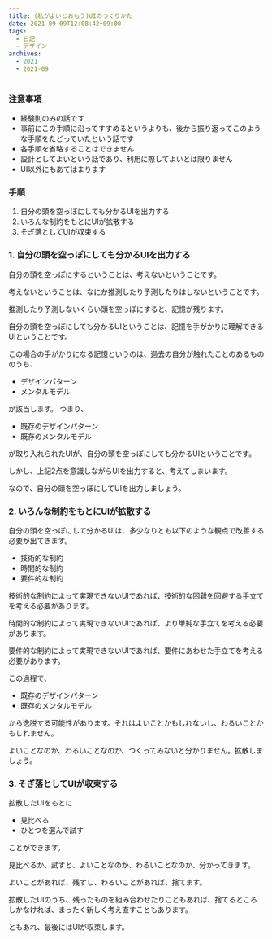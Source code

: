 ```yaml
---
title: (私がよいとおもう)UIのつくりかた
date: 2021-09-09T12:08:42+09:00
tags:
  - 日記
  - デザイン
archives:
  - 2021
  - 2021-09
---
```


### 注意事項

- 経験則のみの話です
- 事前にこの手順に沿ってすすめるというよりも、後から振り返ってこのような手順をたどっていたという話です
- 各手順を省略することはできません
- 設計としてよいという話であり、利用に際してよいとは限りません
- UI以外にもあてはまります

### 手順

1. 自分の頭を空っぽにしても分かるUIを出力する
2. いろんな制約をもとにUIが拡散する
3. そぎ落としてUIが収束する

### 1. 自分の頭を空っぽにしても分かるUIを出力する

自分の頭を空っぽにするということは、考えないということです。

考えないということは、なにか推測したり予測したりはしないということです。

推測したり予測しないくらい頭を空っぽにすると、記憶が残ります。

自分の頭を空っぽにしても分かるUIということは、記憶を手がかりに理解できるUIということです。

この場合の手がかりになる記憶というのは、過去の自分が触れたことのあるもののうち、

- デザインパターン
- メンタルモデル

が該当します。
つまり、

- 既存のデザインパターン
- 既存のメンタルモデル

が取り入れられたUIが、自分の頭を空っぽにしても分かるUIということです。

しかし、上記2点を意識しながらUIを出力すると、考えてしまいます。

なので、自分の頭を空っぽにしてUIを出力しましょう。

### 2. いろんな制約をもとにUIが拡散する

自分の頭を空っぽにして分かるUIは、多少なりとも以下のような観点で改善する必要が出てきます。

- 技術的な制約
- 時間的な制約
- 要件的な制約

技術的な制約によって実現できないUIであれば、技術的な困難を回避する手立てを考える必要があります。

時間的な制約によって実現できないUIであれば、より単純な手立てを考える必要があります。

要件的な制約によって実現できないUIであれば、要件にあわせた手立てを考える必要があります。


この過程で、

- 既存のデザインパターン
- 既存のメンタルモデル

から逸脱する可能性があります。それはよいことかもしれないし、わるいことかもしれません。

よいことなのか、わるいことなのか、つくってみないと分かりません。拡散しましょう。

### 3. そぎ落としてUIが収束する

拡散したUIをもとに

- 見比べる
- ひとつを選んで試す

ことができます。

見比べるか、試すと、よいことなのか、わるいことなのか、分かってきます。

よいことがあれば、残すし、わるいことがあれば、捨てます。

拡散したUIのうち、残ったものを組み合わせたりこともあれば、捨てるところしかなければ、まったく新しく考え直すこともあります。

ともあれ、最後にはUIが収束します。
